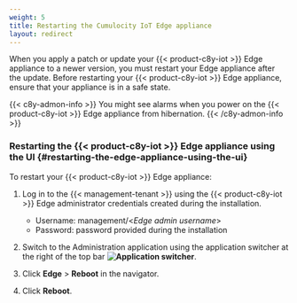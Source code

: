 ```yaml
---
weight: 5
title: Restarting the Cumulocity IoT Edge appliance
layout: redirect
---
```


When you apply a patch or update your {{< product-c8y-iot >}} Edge appliance to a newer version, you must restart your Edge appliance after the update. Before restarting your {{< product-c8y-iot >}} Edge appliance, ensure that your appliance is in a safe state.

{{< c8y-admon-info >}}
You might see alarms when you power on the {{< product-c8y-iot >}} Edge appliance from hibernation.
{{< /c8y-admon-info >}}

### Restarting the {{< product-c8y-iot >}} Edge appliance using the UI {#restarting-the-edge-appliance-using-the-ui}

To restart your {{< product-c8y-iot >}} Edge appliance:

1. Log in to the {{< management-tenant >}} using the {{< product-c8y-iot >}} Edge administrator credentials created during the installation.

	- Username: management/<*Edge admin username*>
	- Password: password provided during the installation

2. Switch to the Administration application using the application switcher at the right of the top bar **<img class="Default" src="/images/icons/switcher-icon.png" alt="Application switcher" style="display: inline; float: none">**.

3. Click **Edge** > **Reboot** in the navigator.

4. Click **Reboot**.
